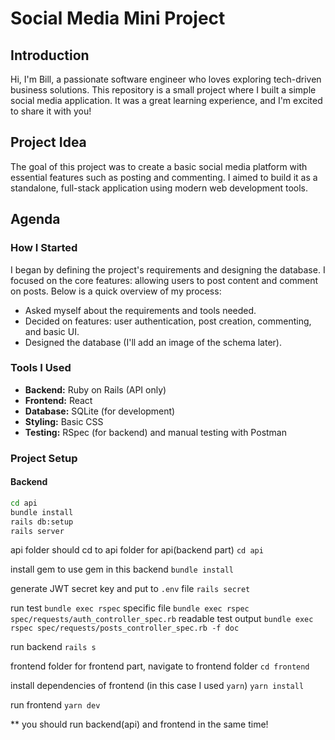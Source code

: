 # Social Media Mini Project

## Introduction
Hi, I'm Bill, a passionate software engineer who loves exploring tech-driven business solutions. This repository is a small project where I built a simple social media application. It was a great learning experience, and I'm excited to share it with you!

## Project Idea
The goal of this project was to create a basic social media platform with essential features such as posting and commenting. I aimed to build it as a standalone, full-stack application using modern web development tools.

## Agenda

### How I Started
I began by defining the project's requirements and designing the database. I focused on the core features: allowing users to post content and comment on posts. Below is a quick overview of my process:
- Asked myself about the requirements and tools needed.
- Decided on features: user authentication, post creation, commenting, and basic UI.
- Designed the database (I'll add an image of the schema later).

### Tools I Used
- **Backend:** Ruby on Rails (API only)
- **Frontend:** React
- **Database:** SQLite (for development)
- **Styling:** Basic CSS
- **Testing:** RSpec (for backend) and manual testing with Postman

### Project Setup

#### Backend
```bash
cd api
bundle install
rails db:setup
rails server

```






api folder should cd to api folder for api(backend part)
`cd api`

install gem to use gem in this backend
`bundle install`

generate JWT secret key and put to `.env` file
`rails secret`

run test
`bundle exec rspec`
specific file
`bundle exec rspec spec/requests/auth_controller_spec.rb`
readable test output
`bundle exec rspec spec/requests/posts_controller_spec.rb -f doc`

run backend
`rails s`

frontend folder for frontend part, navigate to frontend folder
`cd frontend`

install dependencies of frontend (in this case I used `yarn`)
`yarn install`

run frontend
`yarn dev`

** you should run backend(api) and frontend in the same time!

